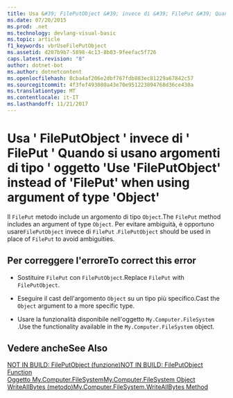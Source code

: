 ```yaml
---
title: Usa &#39; FilePutObject &#39; invece di &#39; FilePut &#39; Quando si usano argomenti di tipo &#39; oggetto &#39;
ms.date: 07/20/2015
ms.prod: .net
ms.technology: devlang-visual-basic
ms.topic: article
f1_keywords: vbrUseFilePutObject
ms.assetid: d207b9b7-5898-4c13-8b03-9feefac5f726
caps.latest.revision: "8"
author: dotnet-bot
ms.author: dotnetcontent
ms.openlocfilehash: 8cba4af206e2dbf767fdb883ec81229a67842c57
ms.sourcegitcommit: 4f3fef493080a43e70e951223894768d36ce430a
ms.translationtype: MT
ms.contentlocale: it-IT
ms.lasthandoff: 11/21/2017
---
```

# <a name="use-39fileputobject39-instead-of-39fileput39-when-using-argument-of-type-39object39"></a><span data-ttu-id="78711-102">Usa &#39; FilePutObject &#39; invece di &#39; FilePut &#39; Quando si usano argomenti di tipo &#39; oggetto &#39;</span><span class="sxs-lookup"><span data-stu-id="78711-102">Use &#39;FilePutObject&#39; instead of &#39;FilePut&#39; when using argument of type &#39;Object&#39;</span></span>
<span data-ttu-id="78711-103">Il `FilePut` metodo include un argomento di tipo `Object`.</span><span class="sxs-lookup"><span data-stu-id="78711-103">The `FilePut` method includes an argument of type `Object`.</span></span> <span data-ttu-id="78711-104">Per evitare ambiguità, è opportuno usare`FilePutObject` invece di `FilePut` .</span><span class="sxs-lookup"><span data-stu-id="78711-104">`FilePutObject` should be used in place of `FilePut` to avoid ambiguities.</span></span>  
  
## <a name="to-correct-this-error"></a><span data-ttu-id="78711-105">Per correggere l'errore</span><span class="sxs-lookup"><span data-stu-id="78711-105">To correct this error</span></span>  
  
-   <span data-ttu-id="78711-106">Sostituire `FilePut` con `FilePutObject`.</span><span class="sxs-lookup"><span data-stu-id="78711-106">Replace `FilePut` with `FilePutObject`.</span></span>  
  
-   <span data-ttu-id="78711-107">Eseguire il cast dell'argomento `Object` su un tipo più specifico.</span><span class="sxs-lookup"><span data-stu-id="78711-107">Cast the `Object` argument to a more specific type.</span></span>  
  
-   <span data-ttu-id="78711-108">Usare la funzionalità disponibile nell'oggetto `My.Computer.FileSystem` .</span><span class="sxs-lookup"><span data-stu-id="78711-108">Use the functionality available in the `My.Computer.FileSystem` object.</span></span>  
  
## <a name="see-also"></a><span data-ttu-id="78711-109">Vedere anche</span><span class="sxs-lookup"><span data-stu-id="78711-109">See Also</span></span>  
 [<span data-ttu-id="78711-110">NOT IN BUILD: FilePutObject (funzione)</span><span class="sxs-lookup"><span data-stu-id="78711-110">NOT IN BUILD: FilePutObject Function</span></span>](http://msdn.microsoft.com/en-us/a0f52a1c-5ecc-4945-b18c-03147af61d6b)  
 [<span data-ttu-id="78711-111">Oggetto My.Computer.FileSystem</span><span class="sxs-lookup"><span data-stu-id="78711-111">My.Computer.FileSystem Object</span></span>](../../visual-basic/language-reference/objects/my-computer-filesystem-object.md)  
 [<span data-ttu-id="78711-112">WriteAllBytes (metodo)</span><span class="sxs-lookup"><span data-stu-id="78711-112">My.Computer.FileSystem.WriteAllBytes Method</span></span>](http://msdn.microsoft.com/en-us/b1a24dc1-eac8-4e22-8ffa-cc3bacbaf826)
